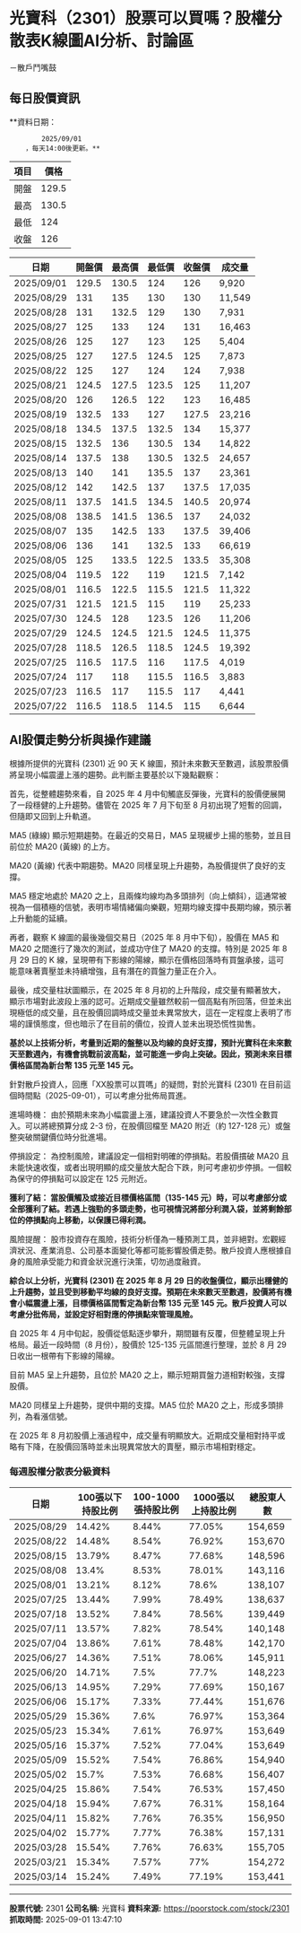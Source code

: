 # 光寶科（2301）股票可以買嗎？股權分散表K線圖AI分析、討論區
－散戶鬥嘴鼓

## 每日股價資訊

**資料日期：
        
            2025/09/01
        ，每天14:00後更新。**

| 項目 | 價格 |
|------|------|
| 開盤 | 129.5 |
| 最高 | 130.5 |
| 最低 | 124 |
| 收盤 | 126 |

| 日期 | 開盤價 | 最高價 | 最低價 | 收盤價 | 成交量 |
|------|--------|--------|--------|--------|--------|
| 2025/09/01 | 129.5 | 130.5 | 124 | 126 | 9,920 |
| 2025/08/29 | 131 | 135 | 130 | 130 | 11,549 |
| 2025/08/28 | 131 | 132.5 | 129 | 130 | 7,931 |
| 2025/08/27 | 125 | 133 | 124 | 131 | 16,463 |
| 2025/08/26 | 125 | 127 | 123 | 125 | 5,404 |
| 2025/08/25 | 127 | 127.5 | 124.5 | 125 | 7,873 |
| 2025/08/22 | 125 | 127 | 124 | 124 | 7,938 |
| 2025/08/21 | 124.5 | 127.5 | 123.5 | 125 | 11,207 |
| 2025/08/20 | 126 | 126.5 | 122 | 123 | 16,485 |
| 2025/08/19 | 132.5 | 133 | 127 | 127.5 | 23,216 |
| 2025/08/18 | 134.5 | 137.5 | 132.5 | 134 | 15,377 |
| 2025/08/15 | 132.5 | 136 | 130.5 | 134 | 14,822 |
| 2025/08/14 | 137.5 | 138 | 130.5 | 132.5 | 24,657 |
| 2025/08/13 | 140 | 141 | 135.5 | 137 | 23,361 |
| 2025/08/12 | 142 | 142.5 | 137 | 137.5 | 17,035 |
| 2025/08/11 | 137.5 | 141.5 | 134.5 | 140.5 | 20,974 |
| 2025/08/08 | 138.5 | 141.5 | 136.5 | 137 | 24,032 |
| 2025/08/07 | 135 | 142.5 | 133 | 137.5 | 39,406 |
| 2025/08/06 | 136 | 141 | 132.5 | 133 | 66,619 |
| 2025/08/05 | 125 | 133.5 | 122.5 | 133.5 | 35,308 |
| 2025/08/04 | 119.5 | 122 | 119 | 121.5 | 7,142 |
| 2025/08/01 | 116.5 | 122.5 | 115.5 | 121.5 | 11,322 |
| 2025/07/31 | 121.5 | 121.5 | 115 | 119 | 25,233 |
| 2025/07/30 | 124.5 | 128 | 123.5 | 126 | 11,206 |
| 2025/07/29 | 124.5 | 124.5 | 121.5 | 124.5 | 11,375 |
| 2025/07/28 | 118.5 | 126.5 | 118.5 | 124.5 | 19,392 |
| 2025/07/25 | 116.5 | 117.5 | 116 | 117.5 | 4,019 |
| 2025/07/24 | 117 | 118 | 115.5 | 116.5 | 3,883 |
| 2025/07/23 | 116.5 | 117 | 115.5 | 117 | 4,441 |
| 2025/07/22 | 116.5 | 118.5 | 114.5 | 115 | 6,644 |

## AI股價走勢分析與操作建議

根據所提供的光寶科 (2301) 近 90 天 K 線圖，預計未來數天至數週，該股票股價將呈現小幅震盪上漲的趨勢。此判斷主要基於以下幾點觀察：

首先，從整體趨勢來看，自 2025 年 4 月中旬觸底反彈後，光寶科的股價便展開了一段穩健的上升趨勢。儘管在 2025 年 7 月下旬至 8 月初出現了短暫的回調，但隨即又回到上升軌道。

MA5 (綠線) 顯示短期趨勢。在最近的交易日，MA5 呈現緩步上揚的態勢，並且目前位於 MA20 (黃線) 的上方。

MA20 (黃線) 代表中期趨勢。MA20 同樣呈現上升趨勢，為股價提供了良好的支撐。

MA5 穩定地處於 MA20 之上，且兩條均線均為多頭排列（向上傾斜），這通常被視為一個積極的信號，表明市場情緒偏向樂觀，短期均線支撐中長期均線，預示著上升動能的延續。

再者，觀察 K 線圖的最後幾個交易日（2025 年 8 月中下旬），股價在 MA5 和 MA20 之間進行了幾次的測試，並成功守住了 MA20 的支撐。特別是 2025 年 8 月 29 日的 K 線，呈現帶有下影線的陽線，顯示在價格回落時有買盤承接，這可能意味著賣壓並未持續增強，且有潛在的買盤力量正在介入。

最後，成交量柱狀圖顯示，在 2025 年 8 月初的上升階段，成交量有顯著放大，顯示市場對此波段上漲的認可。近期成交量雖然較前一個高點有所回落，但並未出現極低的成交量，且在股價回調時成交量並未異常放大，這在一定程度上表明了市場的謹慎態度，但也暗示了在目前的價位，投資人並未出現恐慌性拋售。

**基於以上技術分析，考量到近期的盤整以及均線的良好支撐，預計光寶科在未來數天至數週內，有機會挑戰前波高點，並可能進一步向上突破。因此，預測未來目標價格區間為新台幣 135 元至 145 元。**

針對散戶投資人，回應「XX股票可以買嗎」的疑問，對於光寶科 (2301) 在目前這個時間點（2025-09-01），可以考慮分批佈局買進。

進場時機： 由於預期未來為小幅震盪上漲，建議投資人不要急於一次性全數買入。可以將總預算分成 2-3 份，在股價回檔至 MA20 附近（約 127-128 元）或盤整突破關鍵價位時分批進場。

停損設定： 為控制風險，建議設定一個相對明確的停損點。若股價摜破 MA20 且未能快速收復，或者出現明顯的成交量放大配合下跌，則可考慮初步停損。一個較為保守的停損點可以設定在 125 元附近。

**獲利了結： 當股價觸及或接近目標價格區間（135-145 元）時，可以考慮部分或全部獲利了結。若遇上強勁的多頭走勢，也可視情況將部分利潤入袋，並將剩餘部位的停損點向上移動，以保護已得利潤。**

風險提醒： 股市投資存在風險，技術分析僅為一種預測工具，並非絕對。宏觀經濟狀況、產業消息、公司基本面變化等都可能影響股價走勢。散戶投資人應根據自身的風險承受能力和資金狀況進行決策，切勿過度融資。

**綜合以上分析，光寶科 (2301) 在 2025 年 8 月 29 日的收盤價位，顯示出穩健的上升趨勢，並且受到移動平均線的良好支撐。預期在未來數天至數週，股價將有機會小幅震盪上漲，目標價格區間暫定為新台幣 135 元至 145 元。散戶投資人可以考慮分批佈局，並設定好相對應的停損點來管理風險。**

自 2025 年 4 月中旬起，股價從低點逐步攀升，期間雖有反覆，但整體呈現上升格局。最近一段時間（8 月份），股價於 125-135 元區間進行整理，並於 8 月 29 日收出一根帶有下影線的陽線。

目前 MA5 呈上升趨勢，且位於 MA20 之上，顯示短期買盤力道相對較強，支撐股價。

MA20 同樣呈上升趨勢，提供中期的支撐。MA5 位於 MA20 之上，形成多頭排列，為看漲信號。

在 2025 年 8 月初股價上漲過程中，成交量有明顯放大。近期成交量相對持平或略有下降，在股價回落時並未出現異常放大的賣壓，顯示市場相對穩定。

### 每週股權分散表分級資料

| 日期 | 100張以下持股比例 | 100-1000張持股比例 | 1000張以上持股比例 | 總股東人數 |
|------|-------------------|--------------------|--------------------|----------|
| 2025/08/29 | 14.42% | 8.44% | 77.05% | 154,659 |
| 2025/08/22 | 14.48% | 8.54% | 76.92% | 153,670 |
| 2025/08/15 | 13.79% | 8.47% | 77.68% | 148,596 |
| 2025/08/08 | 13.4% | 8.53% | 78.01% | 143,116 |
| 2025/08/01 | 13.21% | 8.12% | 78.6% | 138,107 |
| 2025/07/25 | 13.44% | 7.99% | 78.49% | 138,637 |
| 2025/07/18 | 13.52% | 7.84% | 78.56% | 139,449 |
| 2025/07/11 | 13.57% | 7.82% | 78.54% | 140,148 |
| 2025/07/04 | 13.86% | 7.61% | 78.48% | 142,170 |
| 2025/06/27 | 14.36% | 7.51% | 78.06% | 145,911 |
| 2025/06/20 | 14.71% | 7.5% | 77.7% | 148,223 |
| 2025/06/13 | 14.95% | 7.29% | 77.69% | 150,167 |
| 2025/06/06 | 15.17% | 7.33% | 77.44% | 151,676 |
| 2025/05/29 | 15.36% | 7.6% | 76.97% | 153,364 |
| 2025/05/23 | 15.34% | 7.61% | 76.97% | 153,649 |
| 2025/05/16 | 15.37% | 7.52% | 77.04% | 153,649 |
| 2025/05/09 | 15.52% | 7.54% | 76.86% | 154,940 |
| 2025/05/02 | 15.7% | 7.53% | 76.68% | 156,407 |
| 2025/04/25 | 15.86% | 7.54% | 76.53% | 157,450 |
| 2025/04/18 | 15.94% | 7.67% | 76.31% | 158,164 |
| 2025/04/11 | 15.82% | 7.76% | 76.35% | 156,950 |
| 2025/04/02 | 15.77% | 7.77% | 76.38% | 157,131 |
| 2025/03/28 | 15.54% | 7.76% | 76.63% | 155,705 |
| 2025/03/21 | 15.34% | 7.57% | 77% | 154,272 |
| 2025/03/14 | 15.24% | 7.49% | 77.19% | 153,441 |

---

**股票代號:** 2301
**公司名稱:** 光寶科
**資料來源:** https://poorstock.com/stock/2301
**抓取時間:** 2025-09-01 13:47:10
